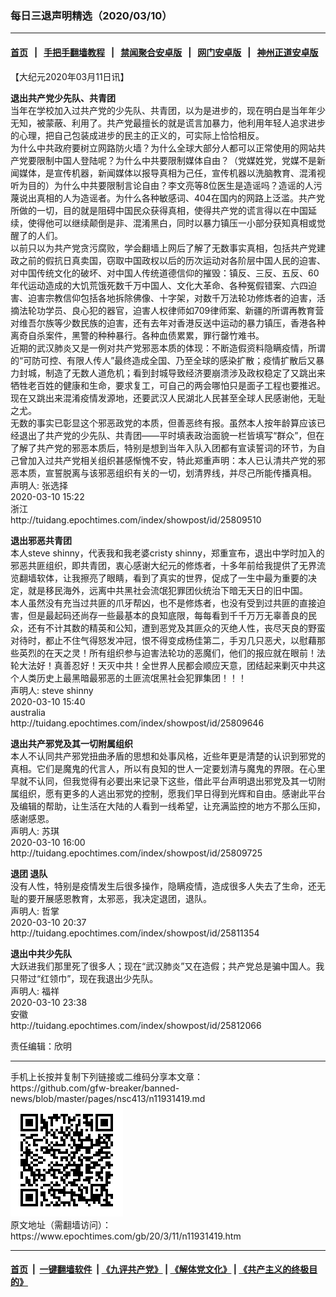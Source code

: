 ### 每日三退声明精选（2020/03/10）
------------------------

#### [首页](https://github.com/gfw-breaker/banned-news/blob/master/README.md) &nbsp;&nbsp;|&nbsp;&nbsp; [手把手翻墙教程](https://github.com/gfw-breaker/guides/wiki) &nbsp;&nbsp;|&nbsp;&nbsp; [禁闻聚合安卓版](https://github.com/gfw-breaker/bn-android) &nbsp;&nbsp;|&nbsp;&nbsp; [网门安卓版](https://github.com/oGate2/oGate) &nbsp;&nbsp;|&nbsp;&nbsp; [神州正道安卓版](https://github.com/SzzdOgate/update) 



<div><p>
 【大纪元2020年03月11日讯】
</p>
<p>
 <strong>
  退出共产党少先队、共青团
 </strong>
 <br/>
 当年在学校加入过共产党的少先队、共青团，以为是进步的，现在明白是当年年少无知，被蒙蔽、利用了。共产党最擅长的就是谎言加暴力，他利用年轻人追求进步的心理，把自己包装成进步的民主的正义的，可实际上恰恰相反。
 <br/>
 为什么中共政府要树立网路防火墙？为什么全球大部分人都可以正常使用的网站共产党要限制中国人登陆呢？为什么中共要限制媒体自由？（党媒姓党，党媒不是新闻媒体，是宣传机器，新闻媒体以报导真相为己任，宣传机器以洗脑教育、混淆视听为目的）为什么中共要限制言论自由？李文亮等8位医生是造谣吗？造谣的人污蔑说出真相的人为造谣者。为什么各种敏感词、404在国内的网路上泛滥。共产党所做的一切，目的就是阻碍中国民众获得真相，使得共产党的谎言得以在中国延续，使得他可以继续颠倒是非、混淆黑白，同时以暴力镇压一小部分获知真相或觉醒了的人们。
 <br/>
 以前只以为共产党贪污腐败，学会翻墙上网后了解了无数事实真相，包括共产党建政之前的假抗日真卖国，窃取中国政权以后的历次运动对各阶层中国人民的迫害、对中国传统文化的破坏、对中国人传统道德信仰的摧毁：镇反、三反、五反、60年代运动造成的大饥荒饿死数千万中国人、文化大革命、各种冤假错案、六四迫害、迫害宗教信仰包括各地拆除佛像、十字架，对数千万法轮功修炼者的迫害，活摘法轮功学员、良心犯的器官，迫害人权律师如709律师案、新疆的所谓再教育营对维吾尔族等少数民族的迫害，还有去年对香港反送中运动的暴力镇压，香港各种离奇自杀案件，黑警的种种暴行。各种血债累累，罪行罄竹难书。
 <br/>
 近期的武汉肺炎又是一例对共产党邪恶本质的体现：不断造假资料隐瞒疫情，所谓的“可防可控、有限人传人”最终造成全国、乃至全球的感染扩散；疫情扩散后又暴力封城，制造了无数人道危机；看到封城导致经济要崩溃涉及政权稳定了又跳出来牺牲老百姓的健康和生命，要求复工，可自己的两会哪怕只是面子工程也要推迟。现在又跳出来混淆疫情发源地，还要武汉人民湖北人民甚至全球人民感谢他，无耻之尤。
 <br/>
 无数的事实已彰显这个邪恶政党的本质，但善恶终有报。虽然本人按年龄算应该已经退出了共产党的少先队、共青团——平时填表政治面貌一栏皆填写“群众”，但在了解了共产党的邪恶本质后，特别是想到当年入队入团都有宣读誓词的环节，为自己曾加入过共产党相关组织甚感惭愧不安，特此郑重声明：本人已认清共产党的邪恶本质，宣誓脱离与该邪恶组织有关的一切，划清界线，并尽己所能传播真相。
 <br/>
 声明人: 张选择
 <br/>
 2020-03-10 15:22
 <br/>
 浙江
 <br/>
 http://tuidang.epochtimes.com/index/showpost/id/25809510
</p>
<p>
 <strong>
  退出邪恶共青团
 </strong>
 <br/>
 本人steve shinny，代表我和我老婆cristy shinny，郑重宣布，退出中学时加入的邪恶共匪组织，即共青团，衷心感谢大纪元的修炼者，十多年前给我提供了无界流览翻墙软体，让我擦亮了眼睛，看到了真实的世界，促成了一生中最为重要的决定，就是移民海外，远离中共黑社会流氓犯罪团伙统治下暗无天日的旧中国。
 <br/>
 本人虽然没有充当过共匪的爪牙帮凶，也不是修炼者，也没有受到过共匪的直接迫害，但是最起码还尚存一些最基本的良知底限，每每看到千千万万无辜善良的民众，还有不计其数的精英和公知，遭到恶党及其匪众的灭绝人性，丧尽天良的野蛮对待时，都止不住气得怒发冲冠，恨不得变成杨佳第二，手刃几只恶犬，以慰藉那些英烈的在天之灵！所有组织参与迫害法轮功的恶魔们，他们的报应就在眼前！法轮大法好！真善忍好！天灭中共！全世界人民都会顺应天意，团结起来剿灭中共这个人类历史上最黑暗最邪恶的土匪流氓黑社会犯罪集团！！！
 <br/>
 声明人: steve shinny
 <br/>
 2020-03-10 15:40
 <br/>
 australia
 <br/>
 http://tuidang.epochtimes.com/index/showpost/id/25809646
</p>
<p>
 <strong>
  退出共产邪党及其一切附属组织
 </strong>
 <br/>
 本人不认同共产邪党扭曲矛盾的思想和处事风格，近些年更是清楚的认识到邪党的真相。它们是魔鬼的代言人，所以有良知的世人一定要划清与魔鬼的界限。在心里早就不认同，但我觉得有必要出来记录下这些，借此平台声明退出邪党及其一切附属组织，愿有更多的人逃出邪党的控制，愿我们早日得到光辉和自由。感谢此平台及编辑的帮助，让生活在大陆的人看到一线希望，让充满监控的地方不那么压抑，感谢感恩。
 <br/>
 声明人: 苏琪
 <br/>
 2020-03-10 16:00
 <br/>
 http://tuidang.epochtimes.com/index/showpost/id/25809725
</p>
<p>
 <strong>
  退团 退队
 </strong>
 <br/>
 没有人性，特别是疫情发生后很多操作，隐瞒疫情，造成很多人失去了生命，还无耻的要开展感恩教育，太邪恶，我决定退团，退队。
 <br/>
 声明人: 哲掌
 <br/>
 2020-03-10 20:37
 <br/>
 http://tuidang.epochtimes.com/index/showpost/id/25811354
</p>
<p>
 <strong>
  退出中共少先队
 </strong>
 <br/>
 大跃进我们那里死了很多人；现在“武汉肺炎”又在造假；共产党总是骗中国人。我只带过“红领巾”，现在我退出少先队。
 <br/>
 声明人: 福祥
 <br/>
 2020-03-10 23:38
 <br/>
 安徽
 <br/>
 http://tuidang.epochtimes.com/index/showpost/id/25812066
</p>
<p>
 责任编辑：欣明
</p>
</div>
<hr/>
手机上长按并复制下列链接或二维码分享本文章：<br/>
https://github.com/gfw-breaker/banned-news/blob/master/pages/nsc413/n11931419.md <br/>
<a href='https://github.com/gfw-breaker/banned-news/blob/master/pages/nsc413/n11931419.md'><img src='https://github.com/gfw-breaker/banned-news/blob/master/pages/nsc413/n11931419.md.png'/></a> <br/>
原文地址（需翻墙访问）：https://www.epochtimes.com/gb/20/3/11/n11931419.htm


------------------------
#### [首页](https://github.com/gfw-breaker/banned-news/blob/master/README.md) &nbsp;|&nbsp; [一键翻墙软件](https://github.com/gfw-breaker/nogfw/blob/master/README.md) &nbsp;| [《九评共产党》](https://github.com/gfw-breaker/9ping.md/blob/master/README.md#九评之一评共产党是什么) | [《解体党文化》](https://github.com/gfw-breaker/jtdwh.md/blob/master/README.md) | [《共产主义的终极目的》](https://github.com/gfw-breaker/gczydzjmd.md/blob/master/README.md)


<img src='http://gfw-breaker.win/banned-news/pages/nsc413/n11931419.md' width='0px' height='0px'/>